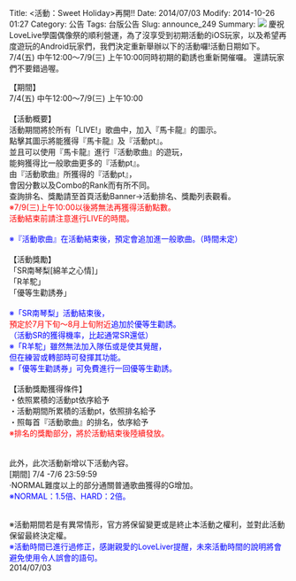 Title: <活動：Sweet Holiday>再開!!
Date: 2014/07/03
Modify: 2014-10-26 01:27
Category: 公告
Tags: 台版公告
Slug: announce_249
Summary: <img src="http://seudo.github.io/llsif_tw/images/e_web_1re.png"> 慶祝LoveLive學園偶像祭的順利營運，為了沒享受到初期活動的iOS玩家，以及希望再度遊玩的Android玩家們，我們決定重新舉辦以下的活動囉!活動日期如下。7/4(五) 中午12:00～7/9(三) 上午10:00同時初期的勸誘也重新開催囉。
還請玩家們不要錯過喔。

<div class="content_news">
<div class="note">
<p>
【期間】<br />
7/4(五) 中午12:00～7/9(三) 上午10:00<br />
<br />
【活動概要】<br />
活動期間將於所有「LIVE!」歌曲中，加入『馬卡龍』的圖示。<br />
點擊其圖示將能獲得『馬卡龍』及『活動pt』。<br />
並且可以使用『馬卡龍』進行『活動歌曲』的遊玩，<br />
能夠獲得比一般歌曲更多的『活動pt』。<br />
由『活動歌曲』所獲得的『活動pt』，<br />
會因分數以及Combo的Rank而有所不同。<br />
查詢排名、獎勵請至首頁活動Banner→活動排名、獎勵列表觀看。<br />
<span style="color:red;">※7/9(三)上午10:00以後將無法再獲得活動點數。<br />
活動結束前請注意進行LIVE的時間。<br /></span>
<br />
<span style="color:blue;">※『活動歌曲』在活動結束後，預定會追加進一般歌曲。（時間未定）<br /></span>
<br />
【活動獎勵】<br />
「SR南琴梨[綿羊之心情]」<br />
「R羊駝」<br />
「優等生勸誘券」<br />
<br />
<span style="color:blue;">※「SR南琴梨」活動結束後，<br />
<span style="color:red;">預定於7月下旬～8月上旬附近</span>追加於優等生勸誘。<br />
（活動SR的獲得機率，比起通常SR還低）<br /></span>
<span style="color:blue;">※「R羊駝」雖然無法加入隊伍或是使其覺醒，<br />
但在練習或轉部時可發揮其功能。<br /></span>
<span style="color:blue;">※「優等生勸誘券」可免費進行一回優等生勸誘。<br /></span>
<br />
【活動獎勵獲得條件】<br />
・依照累積的活動pt依序給予<br />
・活動期間所累積的活動pt，依照排名給予<br />
・照每首『活動歌曲』的排名，依序給予<br />
<span style="color:red;">※排名的獎勵部分，將於活動結束後陸續發放。<br /></span>
<br />
<br />
此外，此次活動新增以下活動內容。<br />
[期間] 7/4 -7/6 23:59:59 <br />
‧NORMAL難度以上的部分通關普通歌曲獲得的G增加。<br />
<span style="color:blue;">※NORMAL：1.5倍、HARD：2倍。<br /></span>
<br />
</p>
※活動期間若是有異常情形，官方將保留變更或是終止本活動之權利，並對此活動保留最終決定權。<br />
<span style="color:blue;">※活動時間已進行過修正，感謝親愛的LoveLiver提醒，未來活動時間的說明將會避免使用令人誤會的語句。</span><br />
		2014/07/03
		         
</div>
</div>
